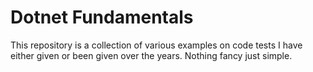 # Dotnet Fundamentals

This repository is a collection of various examples on code tests I have either given or been given over the years.
Nothing fancy just simple.
